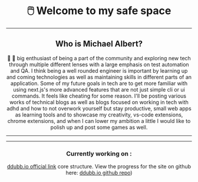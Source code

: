 <div align=center>
  
# 🖱️ Welcome to my safe space
  
  
  ---
  
## **Who is Michael Albert?**
  🧔 🎉 big enthusiast of being a part of the community and exploring new tech through multiple different lenses with a large emphasis on test automation and QA. I think being a well rounded engineer is important by learning up and coming technologies as well as maintaining skills in different parts of an application. Some of my future goals in tech are to get more familiar with using next.js's more advanced features that are not just simple cli or ui commands. It feels like cheating for some reason. I'll be posting various works of technical blogs as well as blogs focused on working in tech with adhd and how to not overwork yourself but stay productive, small web apps as learning tools and to showcase my creativity, vs-code extensions, chrome extensions, and when I can lower my ambition a little I would like to polish up and post some games as well.
  
  
  ---
  
  ---
  
### **Currently working on :**
[ddubb.io official link](http://ddubb.io) core structure. View the progress for the site on github here: [ddubb.io github repo](http://www.github.com/mta63089/ddubb-io))
 
  
</div>

